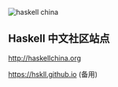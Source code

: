 
![haskell china](https://www.haskell.org/static/img/haskell-logo.svg)

## Haskell 中文社区站点

http://haskellchina.org 

https://hskll.github.io (备用)
